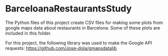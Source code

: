 # BarceloanaRestaurantsStudy
The Python files of this project create CSV files for making some plots from google maps data about restaurants in Barcelona. Some of these plots are included in this folder.

For this project, the following library was used to make the Google API requests:
https://github.com/Jose-dola/gmapsdatalib
